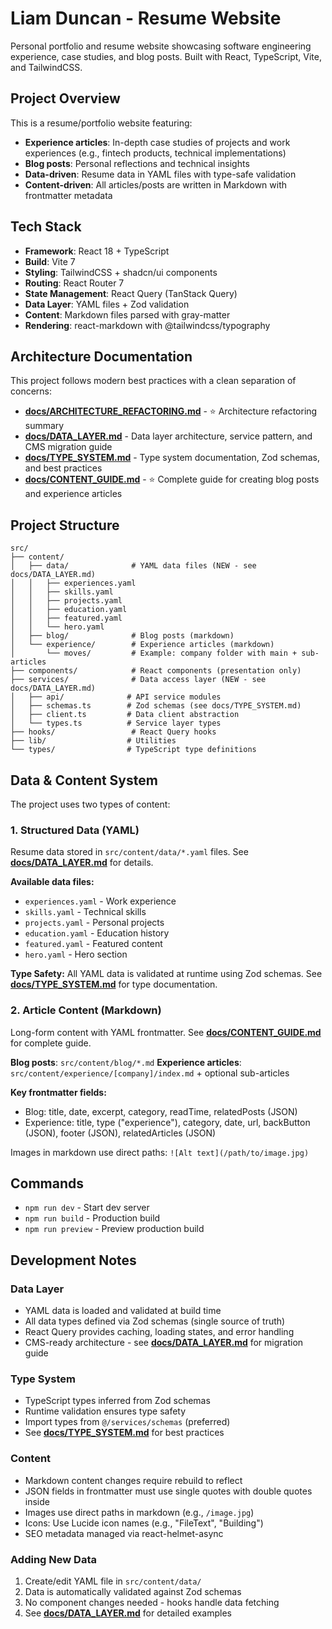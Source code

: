 # Liam Duncan - Resume Website

Personal portfolio and resume website showcasing software engineering experience, case studies, and blog posts. Built with React, TypeScript, Vite, and TailwindCSS.

## Project Overview

This is a resume/portfolio website featuring:
- **Experience articles**: In-depth case studies of projects and work experiences (e.g., fintech products, technical implementations)
- **Blog posts**: Personal reflections and technical insights
- **Data-driven**: Resume data in YAML files with type-safe validation
- **Content-driven**: All articles/posts are written in Markdown with frontmatter metadata

## Tech Stack

- **Framework**: React 18 + TypeScript
- **Build**: Vite 7
- **Styling**: TailwindCSS + shadcn/ui components
- **Routing**: React Router 7
- **State Management**: React Query (TanStack Query)
- **Data Layer**: YAML files + Zod validation
- **Content**: Markdown files parsed with gray-matter
- **Rendering**: react-markdown with @tailwindcss/typography

## Architecture Documentation

This project follows modern best practices with a clean separation of concerns:

- **[docs/ARCHITECTURE_REFACTORING.md](docs/ARCHITECTURE_REFACTORING.md)** - ⭐ Architecture refactoring summary
- **[docs/DATA_LAYER.md](docs/DATA_LAYER.md)** - Data layer architecture, service pattern, and CMS migration guide
- **[docs/TYPE_SYSTEM.md](docs/TYPE_SYSTEM.md)** - Type system documentation, Zod schemas, and best practices
- **[docs/CONTENT_GUIDE.md](docs/CONTENT_GUIDE.md)** - ⭐ Complete guide for creating blog posts and experience articles

## Project Structure

```
src/
├── content/
│   ├── data/              # YAML data files (NEW - see docs/DATA_LAYER.md)
│   │   ├── experiences.yaml
│   │   ├── skills.yaml
│   │   ├── projects.yaml
│   │   ├── education.yaml
│   │   ├── featured.yaml
│   │   └── hero.yaml
│   ├── blog/              # Blog posts (markdown)
│   └── experience/        # Experience articles (markdown)
│       └── moves/         # Example: company folder with main + sub-articles
├── components/            # React components (presentation only)
├── services/              # Data access layer (NEW - see docs/DATA_LAYER.md)
│   ├── api/              # API service modules
│   ├── schemas.ts        # Zod schemas (see docs/TYPE_SYSTEM.md)
│   ├── client.ts         # Data client abstraction
│   └── types.ts          # Service layer types
├── hooks/                 # React Query hooks
├── lib/                  # Utilities
└── types/                # TypeScript type definitions
```

## Data & Content System

The project uses two types of content:

### 1. Structured Data (YAML)
Resume data stored in `src/content/data/*.yaml` files. See **[docs/DATA_LAYER.md](docs/DATA_LAYER.md)** for details.

**Available data files:**
- `experiences.yaml` - Work experience
- `skills.yaml` - Technical skills
- `projects.yaml` - Personal projects
- `education.yaml` - Education history
- `featured.yaml` - Featured content
- `hero.yaml` - Hero section

**Type Safety:** All YAML data is validated at runtime using Zod schemas. See **[docs/TYPE_SYSTEM.md](docs/TYPE_SYSTEM.md)** for type documentation.

### 2. Article Content (Markdown)
Long-form content with YAML frontmatter. See **[docs/CONTENT_GUIDE.md](docs/CONTENT_GUIDE.md)** for complete guide.

**Blog posts**: `src/content/blog/*.md`
**Experience articles**: `src/content/experience/[company]/index.md` + optional sub-articles

**Key frontmatter fields:**
- Blog: title, date, excerpt, category, readTime, relatedPosts (JSON)
- Experience: title, type ("experience"), category, date, url, backButton (JSON), footer (JSON), relatedArticles (JSON)

Images in markdown use direct paths: `![Alt text](/path/to/image.jpg)`

## Commands

- `npm run dev` - Start dev server
- `npm run build` - Production build
- `npm run preview` - Preview production build

## Development Notes

### Data Layer
- YAML data is loaded and validated at build time
- All data types defined via Zod schemas (single source of truth)
- React Query provides caching, loading states, and error handling
- CMS-ready architecture - see **[docs/DATA_LAYER.md](docs/DATA_LAYER.md)** for migration guide

### Type System
- TypeScript types inferred from Zod schemas
- Runtime validation ensures type safety
- Import types from `@/services/schemas` (preferred)
- See **[docs/TYPE_SYSTEM.md](docs/TYPE_SYSTEM.md)** for best practices

### Content
- Markdown content changes require rebuild to reflect
- JSON fields in frontmatter must use single quotes with double quotes inside
- Images use direct paths in markdown (e.g., `/image.jpg`)
- Icons: Use Lucide icon names (e.g., "FileText", "Building")
- SEO metadata managed via react-helmet-async

### Adding New Data
1. Create/edit YAML file in `src/content/data/`
2. Data is automatically validated against Zod schemas
3. No component changes needed - hooks handle data fetching
4. See **[docs/DATA_LAYER.md](docs/DATA_LAYER.md)** for detailed examples
